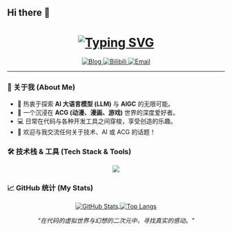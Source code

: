 ## Hi there 👋

<!--
**66CF/66CF** is a ✨ _special_ ✨ repository because its `README.md` (this file) appears on your GitHub profile.

Here are some ideas to get you started:

- 🔭 I’m currently working on ...
- 🌱 I’m currently learning ...
- 👯 I’m looking to collaborate on ...
- 🤔 I’m looking for help with ...
- 💬 Ask me about ...
- 📫 How to reach me: ...
- 😄 Pronouns: ...
- ⚡ Fun fact: ...
-->
<h1 align="center">
  <a href="https://66cf.icu/">
    <img src="https://readme-typing-svg.herokuapp.com?font=Fira+Code&size=32&pause=1000&color=00BFFF¢er=true&vCenter=true&width=435&lines=Hey%2C+There!+%F0%9F%91%8B;I'm+A+Developer...;...and+an+Otaku.;Welcome+to+My+Digital+World." alt="Typing SVG" />
  </a>
</h1>

<div align="center">
  <a href="https://66cf.icu/">
    <img src="https://img.shields.io/badge/博客-66cf.icu-blue?style=for-the-badge&logo=About.me" alt="Blog">
  </a>
  <a href="https://space.bilibili.com/621504283">
    <img src="https://img.shields.io/badge/Bilibili-B%E7%AB%99-ff69b4?style=for-the-badge&logo=bilibili" alt="Bilibili">
  </a>
  <a href="mailto:3202714166@qq.com">
    <img src="https://img.shields.io/badge/Email-联系我-brightgreen?style=for-the-badge&logo=Nextcloud" alt="Email">
  </a>
</div>

---

### 🚀 关于我 (About Me)
- 🤔  热衷于探索 **AI 大语言模型 (LLM)** 与 **AIGC** 的无限可能。
- 🎨  一个沉浸在 **ACG (动漫、漫画、游戏)** 世界的深度爱好者。
- 💻  日常在代码与各种开发工具之间穿梭，享受创造的乐趣。
- 💬  欢迎与我交流任何关于技术、AI 或 ACG 的话题！

### 🛠️ 技术栈 & 工具 (Tech Stack & Tools)
<p align="center">
  <a href="https://skillicons.dev">
    <img src="https://skillicons.dev/icons?i=python,ts,js,pytorch,tensorflow,docker,git,vscode,blender,ae" />
  </a>
</p>

### 📈 GitHub 统计 (My Stats)
<p align="center">
  <a href="https://github.com/anuraghazra/github-readme-stats">
    <!-- 将 [YOUR_GITHUB_USERNAME] 替换为你的 GitHub 用户名 -->
    <img align="center" src="https://github-readme-stats.vercel.app/api?username=[YOUR_GITHUB_USERNAME]&show_icons=true&locale=cn&theme=radical" alt="GitHub Stats" />
  </a>
  <a href="https://github.com/anuraghazra/github-readme-stats">
    <!-- 将 [YOUR_GITHUB_USERNAME] 替换为你的 GitHub 用户名 -->
    <img align="center" src="https://github-readme-stats.vercel.app/api/top-langs/?username=[YOUR_GITHUB_USERNAME]&layout=compact&locale=cn&theme=radical" alt="Top Langs" />
  </a>
</p>

<p align="center">
  <em> "在代码的虚拟世界与幻想的二次元中，寻找真实的感动。" </em>
</p>
